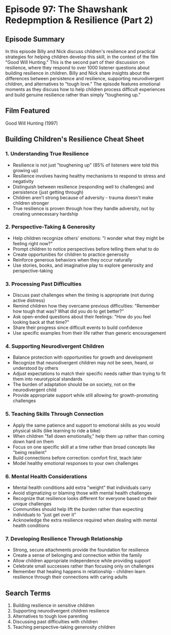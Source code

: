 # Episode 97: The Shawshank Redepmption & Resilience (Part 2)

## Episode Summary
In this episode Billy and Nick discuss children's resilience and practical strategies for helping children develop this skill, in the context of the film "Good Will Hunting." This is the second part of their discussion on resilience, where they respond to over 1000 listener questions about building resilience in children. Billy and Nick share insights about the differences between persistence and resilience, supporting neurodivergent children, and alternatives to "tough love." The episode features emotional moments as they discuss how to help children process difficult experiences and build genuine resilience rather than simply "toughening up."

## Film Featured
Good Will Hunting (1997)

## Building Children's Resilience Cheat Sheet

### 1. Understanding True Resilience
- Resilience is not just "toughening up" (85% of listeners were told this growing up)
- Resilience involves having healthy mechanisms to respond to stress and negativity
- Distinguish between resilience (responding well to challenges) and persistence (just getting through)
- Children aren't strong because of adversity - trauma doesn't make children stronger
- True resilience is proven through how they handle adversity, not by creating unnecessary hardship

### 2. Perspective-Taking & Generosity
- Help children recognize others' emotions: "I wonder what they might be feeling right now?"
- Prompt children to notice perspectives before telling them what to do
- Create opportunities for children to practice generosity
- Reinforce generous behaviors when they occur naturally
- Use stories, books, and imaginative play to explore generosity and perspective-taking

### 3. Processing Past Difficulties
- Discuss past challenges when the timing is appropriate (not during active distress)
- Remind children how they overcame previous difficulties: "Remember how tough that was? What did you do to get better?"
- Ask open-ended questions about their feelings: "How do you feel looking back at that time?"
- Share their progress since difficult events to build confidence
- Use specific examples from their life rather than generic encouragement

### 4. Supporting Neurodivergent Children
- Balance protection with opportunities for growth and development
- Recognize that neurodivergent children may not be seen, heard, or understood by others
- Adjust expectations to match their specific needs rather than trying to fit them into neurotypical standards
- The burden of adaptation should be on society, not on the neurodivergent child
- Provide appropriate support while still allowing for growth-promoting challenges

### 5. Teaching Skills Through Connection
- Apply the same patience and support to emotional skills as you would physical skills (like learning to ride a bike)
- When children "fall down emotionally," help them up rather than coming down hard on them
- Focus on one specific skill at a time rather than broad concepts like "being resilient"
- Build connections before correction: comfort first, teach later
- Model healthy emotional responses to your own challenges

### 6. Mental Health Considerations
- Mental health conditions add extra "weight" that individuals carry
- Avoid stigmatizing or blaming those with mental health challenges
- Recognize that resilience looks different for everyone based on their unique challenges
- Communities should help lift the burden rather than expecting individuals to "just get over it"
- Acknowledge the extra resilience required when dealing with mental health conditions

### 7. Developing Resilience Through Relationship
- Strong, secure attachments provide the foundation for resilience
- Create a sense of belonging and connection within the family
- Allow children appropriate independence while providing support
- Celebrate small successes rather than focusing only on challenges
- Remember that healing happens in relationship - children learn resilience through their connections with caring adults

## Search Terms
1. Building resilience in sensitive children
2. Supporting neurodivergent children resilience
3. Alternatives to tough love parenting
4. Discussing past difficulties with children
5. Teaching perspective-taking generosity children